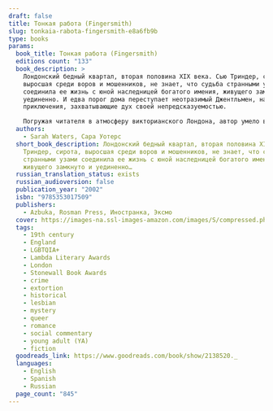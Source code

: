 ```yaml
---
draft: false
title: Тонкая работа (Fingersmith)
slug: tonkaia-rabota-fingersmith-e8a6fb9b
type: books
params:
  book_title: Тонкая работа (Fingersmith)
  editions count: "133"
  book_description: >
    Лондонский бедный квартал, вторая половина XIX века. Сью Триндер, сирота,
    выросшая среди воров и мошенников, не знает, что судьба странными узами
    соединила ее жизнь с юной наследницей богатого имения, живущего замкнуто и
    уединенно. И едва порог дома переступает неотразимый Джентльмен, начинаются
    приключения, захватывающие дух своей непредсказуемостью.

    Погружая читателя в атмосферу викторианского Лондона, автор умело вплетает в ткань повествования сюжеты и образы из произведений Чарлза Диккенса, Бернарда Шоу и других писателей.
  authors:
    - Sarah Waters, Сара Уотерс
  short_book_description: Лондонский бедный квартал, вторая половина XIX века. Сью
    Триндер, сирота, выросшая среди воров и мошенников, не знает, что судьба
    странными узами соединила ее жизнь с юной наследницей богатого имения,
    живущего замкнуто и уединенно…
  russian_translation_status: exists
  russian_audioversion: false
  publication_year: "2002"
  isbn: "9785353017509"
  publishers:
    - Azbuka, Rosman Press, Иностранка, Эксмо
  cover: https://images-na.ssl-images-amazon.com/images/S/compressed.photo.goodreads.com/books/1377028250i/2138520.jpg
  tags:
    - 19th century
    - England
    - LGBTQIA+
    - Lambda Literary Awards
    - London
    - Stonewall Book Awards
    - crime
    - extortion
    - historical
    - lesbian
    - mystery
    - queer
    - romance
    - social commentary
    - young adult (YA)
    - fiction
  goodreads_link: https://www.goodreads.com/book/show/2138520._
  languages:
    - English
    - Spanish
    - Russian
  page_count: "845"
---
```

